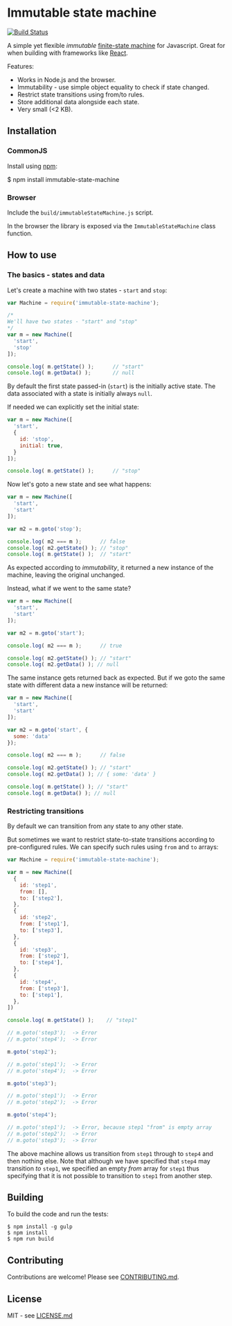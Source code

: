 # Immutable state machine

[![Build Status](https://secure.travis-ci.org/hiddentao/immutable-state-machine.png)](http://travis-ci.org/hiddentao/immutable-state-machine)

A simple yet flexible _immutable_ [finite-state machine](https://en.wikipedia.org/wiki/Finite-state_machine) for Javascript. Great for when building with frameworks like 
[React](https://facebook.github.io/react/).

Features:

* Works in Node.js and the browser.
* Immutability - use simple object equality to check if state changed.
* Restrict state transitions using from/to rules.
* Store additional data alongside each state.
* Very small (<2 KB).


## Installation

### CommonJS

Install using [npm](http://npmjs.org/):

  $ npm install immutable-state-machine

### Browser

Include the `build/immutableStateMachine.js` script.

In the browser the library is exposed via the `ImmutableStateMachine` class function.

## How to use

### The basics - states and data

Let's create a machine with two states - `start` and `stop`:

```javascript
var Machine = require('immutable-state-machine');

/*
We'll have two states - "start" and "stop"
*/
var m = new Machine([
  'start',
  'stop'
]);

console.log( m.getState() );      // "start"
console.log( m.getData() );       // null
```

By default the first state passed-in (`start`) is the initially active state. 
The data associated with a state is initially always `null`. 

If needed we can explicitly set the initial state:

```javascript
var m = new Machine([
  'start',
  {
    id: 'stop',
    initial: true,
  }
]);

console.log( m.getState() );      // "stop"
```

Now let's goto a new state and see what happens:

```javascript
var m = new Machine([
  'start',
  'start'
]);

var m2 = m.goto('stop');

console.log( m2 === m );      // false
console.log( m2.getState() ); // "stop"
console.log( m.getState() );  // "start"
```

As expected according to _immutability_, it returned a new instance of the 
machine, leaving the original unchanged. 

Instead, what if we went to the same state?

```javascript
var m = new Machine([
  'start',
  'start'
]);

var m2 = m.goto('start');

console.log( m2 === m );      // true

console.log( m2.getState() ); // "start"
console.log( m2.getData() ); // null
```

The same instance gets returned back as expected. But if we goto the same state 
with different data a new instance will be returned:

```javascript
var m = new Machine([
  'start',
  'start'
]);

var m2 = m.goto('start', {
  some: 'data'
});

console.log( m2 === m );      // false

console.log( m2.getState() ); // "start"
console.log( m2.getData() ); // { some: 'data' }

console.log( m.getState() ); // "start"
console.log( m.getData() ); // null
```


### Restricting transitions

By default we can transition from any state to any other state.

But sometimes we want to restrict state-to-state transitions according to 
pre-configured rules. We can specify such rules using `from` and `to` arrays:

```javascript
var Machine = require('immutable-state-machine');

var m = new Machine([
  {
    id: 'step1',
    from: [],
    to: ['step2'],
  },
  {
    id: 'step2',
    from: ['step1'],
    to: ['step3'],
  },
  {
    id: 'step3',
    from: ['step2'],
    to: ['step4'],
  },
  {
    id: 'step4',
    from: ['step3'],
    to: ['step1'],
  },
])

console.log( m.getState() );    // "step1"

// m.goto('step3');  -> Error
// m.goto('step4');  -> Error

m.goto('step2');

// m.goto('step1');  -> Error
// m.goto('step4');  -> Error

m.goto('step3');

// m.goto('step1');  -> Error
// m.goto('step2');  -> Error

m.goto('step4');

// m.goto('step1');  -> Error, because step1 "from" is empty array
// m.goto('step2');  -> Error
// m.goto('step3');  -> Error
```

The above machine allows us transition from `step1` through to `step4` and 
then nothing else. Note that although we have specified that `step4` may 
transition _to_ `step1`, we specified an empty _from_ array for `step1` thus 
specifying that it is not possible to transition to `step1` from another step.


## Building

To build the code and run the tests:

    $ npm install -g gulp
    $ npm install
    $ npm run build


## Contributing

Contributions are welcome! Please see [CONTRIBUTING.md](https://github.com/hiddentao/immutable-state-machine/blob/master/CONTRIBUTING.md).

## License

MIT - see [LICENSE.md](https://github.com/hiddentao/immutable-state-machine/blob/master/LICENSE.md)

